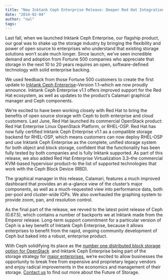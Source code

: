 ```yaml
---
title: "New Inktank Ceph Enterprise Release: Deeper Red Hat Integration and More!"
date: "2014-02-04"
author: "nwl"
tags: 
---
```


Last fall, when we launched Inktank Ceph Enterprise, our flagship product, our goal was to shake up the storage industry by bringing the flexibility and power of open source to enterprises who understand that existing storage solutions won’t scale much longer. Since launch, we’ve seen incredible demand and adoption from Fortune 500 companies who appreciate that storage in the next 10 to 20 years requires an open, software-defined technology with solid enterprise backing.

We used feedback from those Fortune 500 customers to create the first update to [Inktank Ceph Enterprise](http://www.inktank.com/enterprise)–Version 1.1–which we now proudly announce. Inktank Ceph Enterprise v1.1 offers improved support for the Red Hat ecosystem, as well as updates to the product’s Calamari graphical manager and Ceph components.

We’re excited to have been working closely with Red Hat to bring the benefits of open source storage with Ceph to both enterprise and cloud customers. Last June, Red Hat launched its commercial OpenStack product: Red Hat Enterprise Linux OpenStack Platform, or RHEL-OSP. Red Hat has now fully certified Inktank Ceph Enterprise v1.1 as a compatible storage backend for RHEL-OSP, which means customers can now deploy RHEL-OSP and use Inktank Ceph Enterprise as the complete, unified storage system for both object and block storage, confident that the functionality has been fully tested by both companies and is fully Inktank supported. As part of this release, we also added Red Hat Enterprise Virtualization 3.3–the commercial KVM-based hypervisor product–to the list of supported technologies that work with the Ceph Block Device (RBD).

The graphical manager in this release, Calamari, features a much improved dashboard that provides an at-a-glance view of the cluster’s major components, as well as a much-requested view into performance data, both per-pool and cluster-wide IOPs. We also overhauled the graphing system to provide zoom, pan, and resolution control.

As the final part of the release, we revved to the latest point release of Ceph (0.67.5), which contains a number of backports we at Inktank made from the Emperor release. Long-term support commitment for a particular version of Ceph is a key benefit of Inktank Ceph Enterprise, because it allows enterprises to benefit from the rapid, ongoing community development of Ceph but baked into a robust, enterprise product.

With Ceph solidifying its place as the [number one distributed block storage option for OpenStack](http://www.slideshare.net/openstack/openstack-user-survey-october-2013/7)  and Inktank Ceph Enterprise being part of the storage strategy for [major enterprises](http://www.americanbanker.com/issues/178_236/david-reilly-reveals-bank-of-americas-3-major-tech-goals-1064144-1.html), we’re excited to allow businesses the opportunity to break free from expensive and proprietary legacy vendors and enjoy radical improvements in the economics and management of their storage. [Contact us](http://www.inktank.com/contact-us/) to find out more about the Future of Storage.

